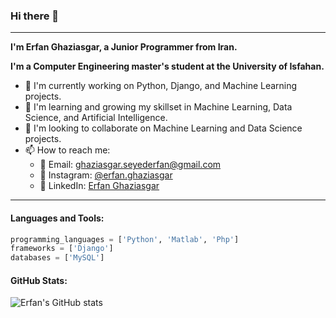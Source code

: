 ### Hi there 👋

<!--
**Erfan-Ghaziasgar/Erfan-Ghaziasgar** is a ✨ _special_ ✨ repository because its `README.md` (this file) appears on your GitHub profile.

Here are some ideas to get you started:

- 🔭 I’m currently working on ...
- 🌱 I’m currently learning ...
- 👯 I’m looking to collaborate on ...
- 🤔 I’m looking for help with ...
- 💬 Ask me about ...
- 📫 How to reach me: ...
- 😄 Pronouns: ...
- ⚡ Fun fact: ...
-->

---

**I'm Erfan Ghaziasgar, a Junior Programmer from Iran.**

**I'm a Computer Engineering master's student at the University of Isfahan.**

- 🔭 I'm currently working on Python, Django, and Machine Learning projects.
- 🌱 I'm learning and growing my skillset in Machine Learning, Data Science, and Artificial Intelligence.
- 👯 I'm looking to collaborate on Machine Learning and Data Science projects.
- 📫 How to reach me:
  - 📧 Email: ghaziasgar.seyederfan@gmail.com
  - 📸 Instagram: [@erfan.ghaziasgar](https://www.instagram.com/erfan.ghaziasgar)
  - 💼 LinkedIn: [Erfan Ghaziasgar](https://www.linkedin.com/in/erfan-ghaziasgar)

---
#### Languages and Tools:

```python
programming_languages = ['Python', 'Matlab', 'Php']
frameworks = ['Django']
databases = ['MySQL']
```

#### GitHub Stats:

![Erfan's GitHub stats](https://github-readme-stats.vercel.app/api?username=Erfan-Ghaziasgar&show_icons=true&theme=radical)